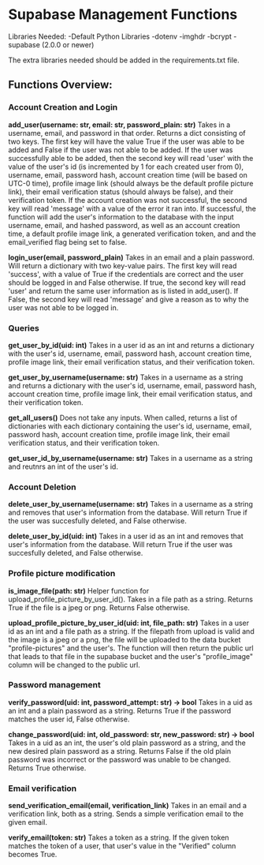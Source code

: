 # Supabase Management Functions
Libraries Needed:
-Default Python Libraries
-dotenv
-imghdr
-bcrypt
-supabase (2.0.0 or newer)

The extra libraries needed should be added in the requirements.txt file.


## Functions Overview:
### Account Creation and Login
**add_user(username: str, email: str, password_plain: str)**
Takes in a username, email, and password in that order. Returns a dict consisting of two keys. The first key will have the value True if the user was able to be added and False if the user was not able to be added. If the user was successfully able to be added, then the second key will read 'user' with the value of the user's id (is incremented by 1 for each created user from 0), username, email, password hash, account creation time (will be based on UTC-0 time), profile image link (should always be the default profile picture link), their email verification status (should always be false), and their verification token. If the account creation was not successful, the second key will read 'message' with a value of the error it ran into. If successful, the function will add the user's information to the database with the input username, email, and hashed password, as well as an account creation time, a default profile image link, a generated verification token, and and the email_verified flag being set to false.

**login_user(email, password_plain)**
Takes in an email and a plain password. Will return a dictionary with two key-value pairs. The first key will read 'success', with a value of True if the credentials are correct and the user should be logged in and False otherwise. If true, the second key will read 'user' and return the same user information as is listed in add_user(). If False, the second key will read 'message' and give a reason as to why the user was not able to be logged in.

### Queries
**get_user_by_id(uid: int)**
Takes in a user id as an int and returns a dictionary with the user's id, username, email, password hash, account creation time, profile image link, their email verification status, and their verification token.

**get_user_by_username(username: str)**
Takes in a username as a string and returns a dictionary with the user's id, username, email, password hash, account creation time, profile image link, their email verification status, and their verification token.

**get_all_users()**
Does not take any inputs. When called, returns a list of dictionaries with each dictionary containing the user's id, username, email, password hash, account creation time, profile image link, their email verification status, and their verification token.

**get_user_id_by_username(username: str)**
Takes in a username as a string and reutnrs an int of the user's id. 

### Account Deletion
**delete_user_by_username(username: str)**
Takes in a username as a string and removes that user's information from the database. Will return True if the user was succesfully deleted, and False otherwise.

**delete_user_by_id(uid: int)**
Takes in a user id as an int and removes that user's information from the database. Will return True if the user was succesfully deleted, and False otherwise.

### Profile picture modification
**is_image_file(path: str)**
Helper function for upload_profile_picture_by_user_id(). Takes in a file path as a string. Returns True if the file is a jpeg or png. Returns False otherwise.

**upload_profile_picture_by_user_id(uid: int, file_path: str)**
Takes in a user id as an int and a file path as a string. If the filepath from upload is valid and the image is a jpeg or a png, the file will be uploaded to the data bucket "profile-pictures" and the user's. The function will then return the public url that leads to that file in the supabase bucket and the user's "profile_image" column will be changed to the public url. 

### Password management
**verify_password(uid: int, password_attempt: str) -> bool**
Takes in a uid as an int and a plain password as a string. Returns True if the password matches the user id, False otherwise.

**change_password(uid: int, old_password: str, new_password: str) -> bool**
Takes in a uid as an int, the user's old plain password as a string, and the new desired plain password as a string. Returns False if the old plain password was incorrect or the password was unable to be changed. Returns True otherwise. 

### Email verification
**send_verification_email(email, verification_link)**
Takes in an email and a verification link, both as a string. Sends a simple verification email to the given email. 

**verify_email(token: str)**
Takes a token as a string. If the given token matches the token of a user, that user's value in the "Verified" column becomes True.